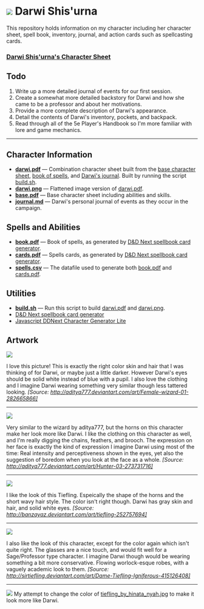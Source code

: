 # ![](https://github.com/lexicalunit/darwi/blob/master/art/icon.png) Darwi Shis'urna

This repository holds information on my character including her character sheet, spell book, inventory, journal, and action cards such as spellcasting cards.

### [Darwi Shis'urna's Character Sheet](art/darwi.png)

## Todo
1. Write up a more detailed journal of events for our first session.
1. Create a somewhat more detailed backstory for Darwi and how she came to be a professor and about her motivations.
1. Provide a more complete description of Darwi's appearance.
1. Detail the contents of Darwi's inventory, pockets, and backpack.
1. Read through all of the 5e Player's Handbook so I'm more familiar with lore and game mechanics.

***

## Character Information
* **[darwi.pdf](rc/darwi.pdf)** &mdash; Combination character sheet built from the [base character sheet](rc/base.pdf), [book of spells](rc/book.pdf), and [Darwi's journal](rc/journal.md). Built by running the script [build.sh](rc/build.sh).
* **[darwi.png](art/darwi.png)** &mdash; Flattened image version of [darwi.pdf](rc/darwi.pdf).
* **[base.pdf](rc/base.pdf)** &mdash; Base character sheet including abilities and skills.
* **[journal.md](rc/journal.md)** &mdash; Darwi's personal journal of events as they occur in the campaign.

## Spells and Abilities
* **[book.pdf](rc/book.pdf)** &mdash; Book of spells, as generated by [D&D Next spellbook card generator](http://hardcodex.ru/).
* **[cards.pdf](rc/book.pdf)** &mdash; Spells cards, as generated by [D&D Next spellbook card generator](http://hardcodex.ru/).
* **[spells.csv](rc/spells.csv)** &mdash; The datafile used to generate both [book.pdf](book.pdf) and [cards.pdf](rc/book.pdf).

## Utilities
* **[build.sh](rc/build.sh)** &mdash; Run this script to build [darwi.pdf](rc/darwi.pdf) and [darwi.png](art/darwi.png).
* [D&D Next spellbook card generator](http://hardcodex.ru/)
* [Javascript DDNext Character Generator Lite](http://www.pathguy.com/ddnext.htm)

## Artwork

[![](https://github.com/lexicalunit/darwi/blob/master/art/female_wizard_by_aditya777.jpg)](art/female_wizard_by_aditya777.jpg)

I love this picture! This is exactly the right color skin and hair that I was thinking of for Darwi, or maybe just a little darker. However Darwi's eyes should be solid white instead of blue with a pupil. I also love the clothing and I imagine Darwi wearing something very similar though less tattered looking. *[Source: http://aditya777.deviantart.com/art/Female-wizard-01-282665866]*

***

[![](https://github.com/lexicalunit/darwi/blob/master/art/hunter_by_aditya777.jpg)](art/hunter_by_aditya777.jpg)

Very similar to the wizard by aditya777, but the horns on this character make her look more like Darwi. I like the clothing on this character as well, and I'm really digging the chains, feathers, and brooch. The expression on her face is exactly the kind of expression I imagine Darwi using most of the time: Real intensity and perceptiveness shown in the eyes, yet also the suggestion of boredom when you look at the face as a whole. *[Source: http://aditya777.deviantart.com/art/Hunter-03-273731716]*

***

[![](https://github.com/lexicalunit/darwi/blob/master/art/tiefling_by_hinata_nyah.jpg)](art/tiefling_by_hinata_nyah.jpg)

I like the look of this Tiefling. Espeically the shape of the horns and the short wavy hair style. The color isn't right though. Darwi has gray skin and hair, and solid white eyes. *[Source: http://banzayaz.deviantart.com/art/tiefling-252757694]*

***

[![](https://github.com/lexicalunit/darwi/blob/master/art/dame_tiefling_igniferous_by_sirtiefling.jpg)](art/dame_tiefling_igniferous_by_sirtiefling.jpg)

I also like the look of this character, except for the color again which isn't quite right. The glasses are a nice touch, and would fit well for a Sage/Professor type character. I imagine Darwi though would be wearing something a bit more conservative. Flowing worlock-esque robes, with a vaguely academic look to them. *[Source: http://sirtiefling.deviantart.com/art/Dame-Tiefling-Igniferous-415126408]*

***

[![](https://github.com/lexicalunit/darwi/blob/master/art/avatar.png)](art/avatar.png) My attempt to change the color of [tiefling_by_hinata_nyah.jpg](art/tiefling_by_hinata_nyah.jpg) to make it look more like Darwi.
